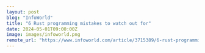 ```yaml
---
layout: post
blog: "InfoWorld"
title: "6 Rust programming mistakes to watch out for"
date: 2024-05-01T09:00:00Z
image: images/infoworld.png
remote_url: "https://www.infoworld.com/article/3715389/6-rust-programming-mistakes-to-watch-out-for.html#tk.rss_applicationdevelopment"
---
```

